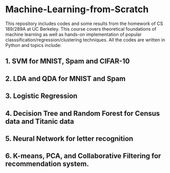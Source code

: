 # Machine-Learning-from-Scratch

This repository includes codes and some results from the homework of CS 189/289A at UC Berkeley. This course covers theoretical foundations of machine learning as well as hands-on implementation of popular classsification/regression/clustering techniques. All the codes are written in Python and topics include:

## 1. SVM for MNIST, Spam and CIFAR-10 
## 2. LDA and QDA for MNIST and Spam
## 3. Logistic Regression
## 4. Decision Tree and Random Forest for Census data and Titanic data
## 5. Neural Network for letter recognition
## 6. K-means, PCA, and Collaborative Filtering for recommendation system.
